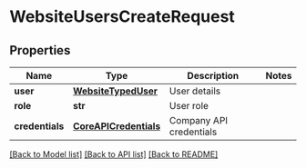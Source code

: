 # WebsiteUsersCreateRequest

## Properties
Name | Type | Description | Notes
------------ | ------------- | ------------- | -------------
**user** | [**WebsiteTypedUser**](WebsiteTypedUser.md) | User details | 
**role** | **str** | User role | 
**credentials** | [**CoreAPICredentials**](CoreAPICredentials.md) | Company API credentials | 

[[Back to Model list]](../README.md#documentation-for-models) [[Back to API list]](../README.md#documentation-for-api-endpoints) [[Back to README]](../README.md)


